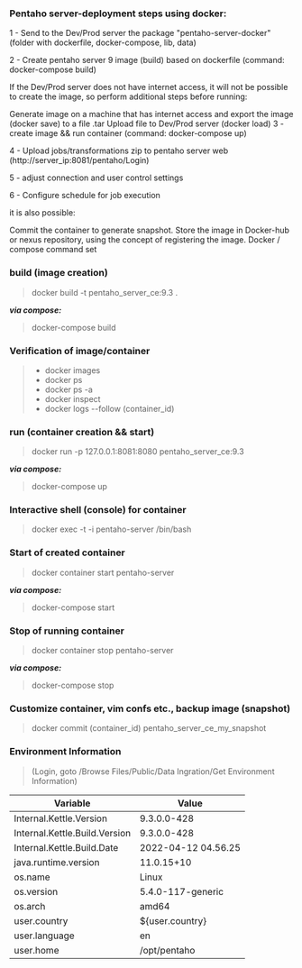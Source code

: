 ### Pentaho server-deployment steps using docker:
1 - Send to the Dev/Prod server the package "pentaho-server-docker" (folder with dockerfile, docker-compose, lib, data)

2 - Create pentaho server 9 image (build) based on dockerfile (command: docker-compose build)

If the Dev/Prod server does not have internet access, it will not be possible to create the image, so perform additional steps before running:

Generate image on a machine that has internet access and export the image (docker save) to a file .tar
Upload file to Dev/Prod server (docker load)
3 - create image && run container (command: docker-compose up)

4 - Upload jobs/transformations zip to pentaho server web (http://server_ip:8081/pentaho/Login)

5 - adjust connection and user control settings

6 - Configure schedule for job execution

it is also possible:

Commit the container to generate snapshot.
Store the image in Docker-hub or nexus repository, using the concept of registering the image.
Docker / compose command set

### build (image creation)
> docker build -t pentaho_server_ce:9.3 .

**_via compose:_** 
> docker-compose build 

### Verification of image/container
>  - docker images  
>  - docker ps  
>  - docker ps -a
>  - docker inspect
>  - docker logs --follow (container_id)

### run (container creation && start)
> docker run -p 127.0.0.1:8081:8080 pentaho_server_ce:9.3

**_via compose:_** 
> docker-compose up

### Interactive shell (console) for container
> docker exec -t -i pentaho-server /bin/bash

### Start of created container
> docker container start pentaho-server

**_via compose:_** 
> docker-compose start

### Stop of running container
> docker container stop pentaho-server

**_via compose:_** 
> docker-compose stop

### Customize container, vim confs etc., backup image (snapshot)
> docker commit (container_id)  pentaho_server_ce_my_snapshot

### Environment Information 
>(Login, goto /Browse Files/Public/Data Ingration/Get Environment Information)

|Variable	                      |Value				        |
| ----------------------------- | ------------------- |
|Internal.Kettle.Version	      |9.3.0.0-428          |
|Internal.Kettle.Build.Version	|9.3.0.0-428          |
|Internal.Kettle.Build.Date	    |2022-04-12 04.56.25  |
|java.runtime.version	          |11.0.15+10           |
|os.name	                      |Linux                |
|os.version	                    |5.4.0-117-generic    |
|os.arch	                      |amd64                |
|user.country	                  |${user.country}      |
|user.language	                |en                   |
|user.home                      |/opt/pentaho         |
